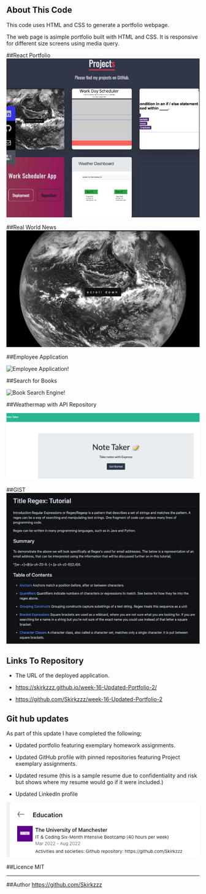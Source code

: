 ## About This Code

This code uses HTML and CSS to generate a portfolio webpage.

The web page is asimple portfolio built with HTML and CSS. It is responsive for different size screens using media query.

##React Portfolio
![React Portfolio Page!](/assets/img/ReactPortfolio.png)

##Real World News
![Real World News!](/assets/img/Portfolio2RealWorldNews.png)

##Employee Application

![Employee Application!](https://watch.screencastify.com/v/sEg1JY2IyLRYUy9wps7k)

##Search for Books

![Book Search Engine!](/assets/img/21-mern-homework-demo-01.png)

##Weathermap with API Repository

![Notetaker APP!](/assets/img/NotetakerImg.png)

##GIST
![Simple Portfolio Page!](/assets/img/6RegexPortfolio.png)

## Links To Repository

- The URL of the deployed application.

- https://skirkzzz.github.io/week-16-Updated-Portfolio-2/
- https://github.com/Skirkzzz/week-16-Updated-Portfolio-2

## Git hub updates

As part of this update I have completed the following;

- Updated portfolio featuring exemplary homework assignments.

- Updated GitHub profile with pinned repositories featuring Project exemplary assignments.

- Updated resume (this is a sample resume due to confidentiality and risk but shows where my resume would go if it were included.)

- Updated LinkedIn profile

![Simple Portfolio Page!](/assets/img/RepositoryinLinkedin.png)

##Licence
MIT

---

##Author
https://github.com/Skirkzzz
